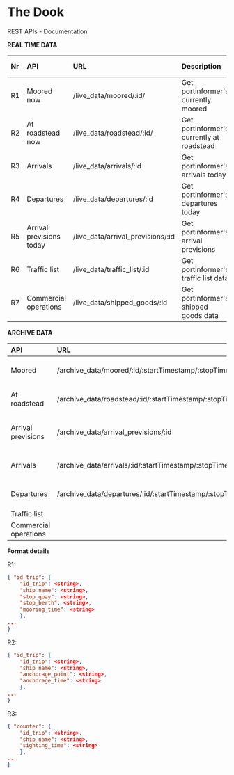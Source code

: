 # The Dook
REST APIs - Documentation 

**REAL TIME DATA**

|Nr|API | URL | Description|JSON response|
|:--|:----|:-----|:------------|:--|
|R1|Moored now|/live_data/moored/:id/|Get portinformer's currently moored| YES |
|R2|At roadstead now|/live_data/roadstead/:id/|Get portinformer's currently at roadstead|YES|
|R3|Arrivals|/live_data/arrivals/:id|Get portinformer's arrivals today| YES |
|R4|Departures|/live_data/departures/:id    | Get portinformer's departures today|| 
|R5|Arrival previsions today|/live_data/arrival_previsions/:id    |Get portinformer's arrival previsions  ||
|R6|Traffic list|/live_data/traffic_list/:id    |Get portinformer's traffic list data   ||
|R7|Commercial operations|/live_data/shipped_goods/:id    |Get portinformer's shipped goods data    ||


**ARCHIVE DATA**

|API | URL | Description|
|:----|:-----|:------------|
|Moored|/archive_data/moored/:id/:startTimestamp/:stopTimestamp/|Get portinformer moored|
|At roadstead|/archive_data/roadstead/:id/:startTimestamp/:stopTimestamp/|Get portinformer at roadstead|
|Arrival previsions|/archive_data/arrival_previsions/:id    |Get portinformer's arrival previsions  |
|Arrivals|/archive_data/arrivals/:id/:startTimestamp/:stopTimestamp/|Get portinformer arrivals|
|Departures|/archive_data/departures/:id/:startTimestamp/:stopTimestamp/|Get portinformer departures| 
|Traffic list|    |    |
|Commercial operations|    |    |


**Format details**

R1:

```json
{ "id_trip": {
    "id_trip": <string>,
    "ship_name": <string>,
    "stop_quay": <string>,
    "stop_berth": <string>,
    "mooring_time": <string>
    },
...
}
```

R2:

```json
{ "id_trip": {
    "id_trip": <string>,
    "ship_name": <string>,
    "anchorage_point": <string>,
    "anchorage_time": <string>
    },
...
}
```


R3:

```json
{ "counter": {
    "id_trip": <string>,
    "ship_name": <string>,
    "sighting_time": <string>
    },
...
}
```


